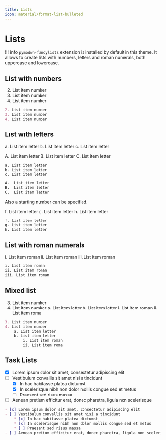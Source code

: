 ```yaml
---
title: Lists
icon: material/format-list-bulleted
---
```


# Lists

!!! info
    `pymodwn-fancylists` extension is installed by default in this theme. It allows to create
    lists with numbers, letters and roman numerals, both uppercase and lowercase.

## List with numbers
2. List item number
3. List item number
4. List item number

```md
2. List item number
3. List item number
4. List item number
```

## List with letters

a. List item letter
b. List item letter
c. List item letter


A.  List item letter
B.  List item letter
C.  List item letter

```md
a. List item letter
b. List item letter
c. List item letter

A.  List item letter
B.  List item letter
C.  List item letter
```

Also a starting number can be specified.

f. List item letter
g. List item letter
h. List item letter

```md
f. List item letter
g. List item letter
h. List item letter
```

## List with roman numerals

i. List item roman
ii. List item roman
iii. List item roman

```md
i. List item roman
ii. List item roman
iii. List item roman
```

## Mixed list
3. List item number
4. List item number
    a. List item letter
    b. List item letter
        i. List item roman
        ii. List item roma

```md
3. List item number
4. List item number
    a. List item letter
    b. List item letter
        i. List item roman
        ii. List item roma
```

## Task Lists
- [x] Lorem ipsum dolor sit amet, consectetur adipiscing elit
- [ ] Vestibulum convallis sit amet nisi a tincidunt
    * [x] In hac habitasse platea dictumst
    * [x] In scelerisque nibh non dolor mollis congue sed et metus
    * [ ] Praesent sed risus massa
- [ ] Aenean pretium efficitur erat, donec pharetra, ligula non scelerisque

```md
- [x] Lorem ipsum dolor sit amet, consectetur adipiscing elit
- [ ] Vestibulum convallis sit amet nisi a tincidunt
    * [x] In hac habitasse platea dictumst
    * [x] In scelerisque nibh non dolor mollis congue sed et metus
    * [ ] Praesent sed risus massa
- [ ] Aenean pretium efficitur erat, donec pharetra, ligula non scelerisque
```
